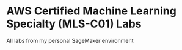 # AWS Certified Machine Learning Specialty (MLS-C01) Labs

All labs from my personal SageMaker environment